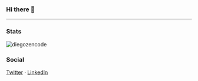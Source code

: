 ### Hi there 👋

<!--
**diegozencode/diegozencode** is a ✨ _special_ ✨ repository because its `README.md` (this file) appears on your GitHub profile.

Here are some ideas to get you started:

- 🔭 I’m currently working on ...
- 🌱 I’m currently learning ...
- 👯 I’m looking to collaborate on ...
- 🤔 I’m looking for help with ...
- 💬 Ask me about ...
- 📫 How to reach me: ...
- 😄 Pronouns: ...
- ⚡ Fun fact: ...
-->

---

### Stats

![diegozencode](https://cr-skills-chart-widget.azurewebsites.net/api/api?username=diegozencode&skills=JavaScript,php,python,c,css,html,json&show-other-skills=true)

### Social

[Twitter](https://twitter.com/diegozencode) · [LinkedIn](https://www.linkedin.com/in/diegozencode)
